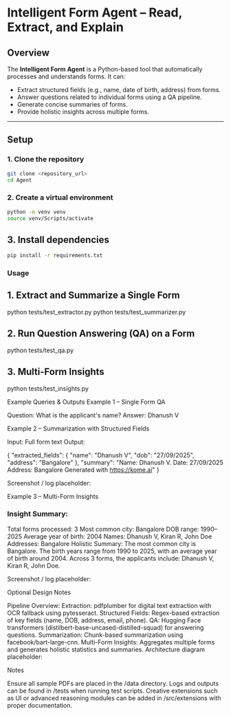 # Intelligent Form Agent – Read, Extract, and Explain

## Overview
The **Intelligent Form Agent** is a Python-based tool that automatically processes and understands forms. It can:  
- Extract structured fields (e.g., name, date of birth, address) from forms.  
- Answer questions related to individual forms using a QA pipeline.  
- Generate concise summaries of forms.  
- Provide holistic insights across multiple forms.

---

## Setup

### 1. Clone the repository
```bash
git clone <repository_url>
cd Agent
```
### 2. Create a virtual environment
```bash
python -m venv venv
source venv/Scripts/activate
```
## 3. Install dependencies
``` bash
pip install -r requirements.txt
```
### Usage
## 1. Extract and Summarize a Single Form
python tests/test_extractor.py
python tests/test_summarizer.py

## 2. Run Question Answering (QA) on a Form
python tests/test_qa.py

## 3. Multi-Form Insights
python tests/test_insights.py

Example Queries & Outputs
Example 1 – Single Form QA

Question: What is the applicant's name?
Answer: Dhanush V

Example 2 – Summarization with Structured Fields

Input: Full form text
Output:

{
  "extracted_fields": {
    "name": "Dhanush V",
    "dob": "27/09/2025",
    "address": "Bangalore"
  },
  "summary": "Name: Dhanush V. Date: 27/09/2025 Address: Bangalore Generated with https://kome.ai"
}


Screenshot / log placeholder:


Example 3 – Multi-Form Insights

### Insight Summary:

Total forms processed: 3
Most common city: Bangalore
DOB range: 1990–2025
Average year of birth: 2004
Names: Dhanush V, Kiran R, John Doe
Addresses: Bangalore
Holistic Summary:
The most common city is Bangalore. The birth years range from 1990 to 2025, with an average year of birth around 2004. Across 3 forms, the applicants include: Dhanush V, Kiran R, John Doe.

Screenshot / log placeholder:


Optional Design Notes

Pipeline Overview:
Extraction: pdfplumber for digital text extraction with OCR fallback using pytesseract.
Structured Fields: Regex-based extraction of key fields (name, DOB, address, email, phone).
QA: Hugging Face transformers (distilbert-base-uncased-distilled-squad) for answering questions.
Summarization: Chunk-based summarization using facebook/bart-large-cnn.
Multi-Form Insights: Aggregates multiple forms and generates holistic statistics and summaries.
Architecture diagram placeholder:


Notes

Ensure all sample PDFs are placed in the /data directory.
Logs and outputs can be found in /tests when running test scripts.
Creative extensions such as UI or advanced reasoning modules can be added in /src/extensions with proper documentation.
